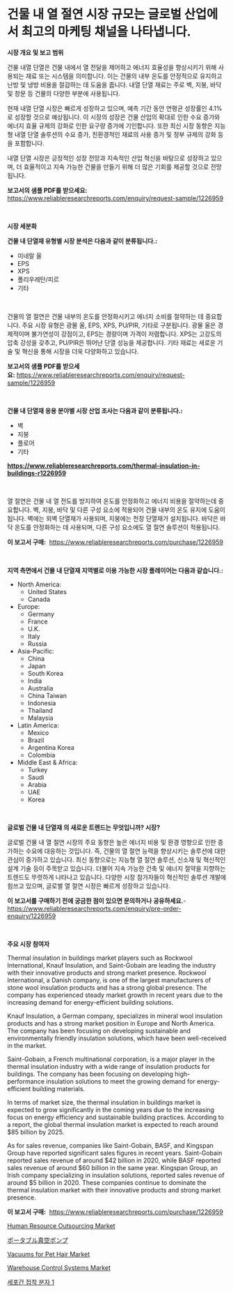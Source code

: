 <p><h1>건물 내 열 절연 시장 규모는 글로벌 산업에서 최고의 마케팅 채널을 나타냅니다.</h1></p><p><strong>시장 개요 및 보고 범위</strong></p>
<p><p>건물 내열 단열은 건물 내에서 열 전달을 제어하고 에너지 효율성을 향상시키기 위해 사용되는 재료 또는 시스템을 의미합니다. 이는 건물의 내부 온도를 안정적으로 유지하고 난방 및 냉방 비용을 절감하는 데 도움을 줍니다. 내열 단열 재료는 주로 벽, 지붕, 바닥 및 창문 등 건물의 다양한 부분에 사용됩니다.</p><p>현재 내열 단열 시장은 빠르게 성장하고 있으며, 예측 기간 동안 연평균 성장률인 4.1%로 성장할 것으로 예상됩니다. 이 시장의 성장은 건물 산업의 확대로 인한 수요 증가와 에너지 효율 규제의 강화로 인한 요구량 증가에 기인합니다. 또한 최신 시장 동향은 지능형 내열 단열 솔루션의 수요 증가, 친환경적인 재료의 사용 증가 및 정부 규제의 강화 등을 포함합니다.</p><p>내열 단열 시장은 긍정적인 성장 전망과 지속적인 산업 혁신을 바탕으로 성장하고 있으며, 더 효율적이고 지속 가능한 건물을 만들기 위해 더 많은 기회를 제공할 것으로 전망됩니다.</p></p>
<p><strong>보고서의 샘플 PDF를 받으세요:</strong> <a href="https://www.reliableresearchreports.com/enquiry/request-sample/1226959">https://www.reliableresearchreports.com/enquiry/request-sample/1226959</a></p>
<p>&nbsp;</p>
<p><strong>시장 세분화</strong></p>
<p><strong>건물 내 단열재 유형별 시장 분석은 다음과 같이 분류됩니다.:</strong></p>
<p><ul><li>미네랄 울</li><li>EPS</li><li>XPS</li><li>폴리우레탄/피르</li><li>기타</li></ul></p>
<p>&nbsp;</p>
<p><p>건물의 열 절연은 건물 내부의 온도를 안정화시키고 에너지 소비를 절약하는 데 중요합니다. 주요 시장 유형은 광물 울, EPS, XPS, PU/PIR, 기타로 구분됩니다. 광물 울은 경제적이며 불가연성이 강점이고, EPS는 경량이며 가격이 저렴합니다. XPS는 고강도의 압축 강성을 갖추고, PU/PIR은 뛰어난 단열 성능을 제공합니다. 기타 재료는 새로운 기술 및 혁신을 통해 시장을 더욱 다양화하고 있습니다.</p></p>
<p><strong>보고서의 샘플 PDF를 받으세요:</strong>&nbsp;<a href="https://www.reliableresearchreports.com/enquiry/request-sample/1226959">https://www.reliableresearchreports.com/enquiry/request-sample/1226959</a></p>
<p>&nbsp;</p>
<p><strong> 건물 내 단열재 응용 분야별 시장 산업 조사는 다음과 같이 분류됩니다.:</strong></p>
<p><ul><li>벽</li><li>지붕</li><li>플로어</li><li>기타</li></ul></p>
<p><strong><a href="https://www.reliableresearchreports.com/thermal-insulation-in-buildings-r1226959">https://www.reliableresearchreports.com/thermal-insulation-in-buildings-r1226959</a></strong></p>
<p>&nbsp;</p>
<p><p>열 절연은 건물 내 열 전도를 방지하여 온도를 안정화하고 에너지 비용을 절약하는데 중요합니다. 벽, 지붕, 바닥 및 다른 구성 요소에 적용되어 건물 내부의 온도 유지에 도움이 됩니다. 벽에는 외벽 단열재가 사용되며, 지붕에는 천장 단열재가 설치됩니다. 바닥은 바닥 온도를 안정화하는 데 사용되며, 다른 구성 요소에도 열 절연 솔루션이 적용됩니다.</p></p>
<p><strong>이 보고서 구매:</strong>&nbsp; <a href="https://www.reliableresearchreports.com/purchase/1226959">https://www.reliableresearchreports.com/purchase/1226959</a></p>
<p>&nbsp;</p>
<p><strong>지역 측면에서 건물 내 단열재 지역별로 이용 가능한 시장 플레이어는 다음과 같습니다.:</strong></p>
<p><ul>
    <li>
        North America:
        <ul>
            <li>United States</li>
            <li>Canada</li>
        </ul>
    </li>
    <li>
        Europe:
        <ul>
            <li>Germany</li>
            <li>France</li>
            <li>U.K.</li>
            <li>Italy</li>
            <li>Russia</li>
        </ul>
    </li>
    <li>
        Asia-Pacific:
        <ul>
            <li>China</li>
            <li>Japan</li>
            <li>South Korea</li>
            <li>India</li>
            <li>Australia</li>
            <li>China Taiwan</li>
            <li>Indonesia</li>
            <li>Thailand</li>
            <li>Malaysia</li>
        </ul>
    </li>
    <li>
        Latin America:
        <ul>
            <li>Mexico</li>
            <li>Brazil</li>
            <li>Argentina Korea</li>
            <li>Colombia</li>
        </ul>
    </li>
    <li>
        Middle East & Africa:
        <ul>
            <li>Turkey</li>
            <li>Saudi</li>
            <li>Arabia</li>
            <li>UAE</li>
            <li>Korea</li>
        </ul>
    </li>
    </ul></p>
<p>&nbsp;</p>
<p><strong>글로벌 건물 내 단열재 의 새로운 트렌드는 무엇입니까? 시장?</strong></p>
<p><p>글로벌 건물 내 열 절연 시장의 주요 동향은 높은 에너지 비용 및 환경 영향으로 인한 증가하는 수요에 대응하는 것입니다. 즉, 건물의 열 절연 능력을 향상시키는 솔루션에 대한 관심이 증가하고 있습니다. 최신 동향으로는 지능형 열 절연 솔루션, 신소재 및 혁신적인 설계 기술 등이 주목받고 있습니다. 더불어 지속 가능한 건축 및 에너지 절약을 지향하는 트렌드도 뚜렷하게 나타나고 있습니다. 다양한 시장 참가자들이 혁신적인 솔루션 개발에 힘쓰고 있으며, 글로벌 열 절연 시장은 빠르게 성장하고 있습니다.</p></p>
<p><strong>이 보고서를 구매하기 전에 궁금한 점이 있으면 문의하거나 공유하세요.</strong>- <a href="https://www.reliableresearchreports.com/enquiry/pre-order-enquiry/1226959">https://www.reliableresearchreports.com/enquiry/pre-order-enquiry/1226959</a></p>
<p>&nbsp;</p>
<p><strong>주요 시장 참여자</strong></p>
<p><p>Thermal insulation in buildings market players such as Rockwool International, Knauf Insulation, and Saint-Gobain are leading the industry with their innovative products and strong market presence. Rockwool International, a Danish company, is one of the largest manufacturers of stone wool insulation products and has a strong global presence. The company has experienced steady market growth in recent years due to the increasing demand for energy-efficient building solutions.</p><p>Knauf Insulation, a German company, specializes in mineral wool insulation products and has a strong market position in Europe and North America. The company has been focusing on developing sustainable and environmentally friendly insulation solutions, which have been well-received in the market.</p><p>Saint-Gobain, a French multinational corporation, is a major player in the thermal insulation industry with a wide range of insulation products for buildings. The company has been focusing on developing high-performance insulation solutions to meet the growing demand for energy-efficient building materials.</p><p>In terms of market size, the thermal insulation in buildings market is expected to grow significantly in the coming years due to the increasing focus on energy efficiency and sustainable building practices. According to a report, the global thermal insulation market is expected to reach around $85 billion by 2025.</p><p>As for sales revenue, companies like Saint-Gobain, BASF, and Kingspan Group have reported significant sales figures in recent years. Saint-Gobain reported sales revenue of around $42 billion in 2020, while BASF reported sales revenue of around $60 billion in the same year. Kingspan Group, an Irish company specializing in insulation solutions, reported sales revenue of around $5 billion in 2020. These companies continue to dominate the thermal insulation market with their innovative products and strong market presence.</p></p>
<p><strong>이 보고서 구매:</strong>&nbsp;&nbsp;<a href="https://www.reliableresearchreports.com/purchase/1226959">https://www.reliableresearchreports.com/purchase/1226959</a></p>
<p><p><a href="https://www.linkedin.com/pulse/human-resource-outsourcing-market-key-successful-business-h4a7e?trackingId=oXRcjXc6Ru20tVUr0PVSLw%3D%3D">Human Resource Outsourcing Market</a></p><p><a href="https://medium.com/@amberchain86/%E6%90%BA%E5%B8%AF%E7%94%A8%E7%9C%9F%E7%A9%BA%E3%83%9D%E3%83%B3%E3%83%97%E5%B8%82%E5%A0%B4-%E5%B8%82%E5%A0%B4%E3%82%B7%E3%82%A7%E3%82%A2-%E5%B8%82%E5%A0%B4%E5%8B%95%E5%90%91-%E3%81%9D%E3%81%97%E3%81%A6%E5%B0%86%E6%9D%A5%E3%81%AE%E6%88%90%E9%95%B7%E3%82%92%E6%8E%A2%E3%82%8B-377bdb1c3f66">ポータブル真空ポンプ</a></p><p><a href="https://github.com/guneycigdem35/Market-Research-Report-List-2/blob/main/vacuums-for-pet-hair-market.md">Vacuums for Pet Hair Market</a></p><p><a href="https://www.linkedin.com/pulse/warehouse-control-systems-market-insights-cagr-trends-growth-strategies-vbfhe?trackingId=tw08oi2uJjbrWMf%2BGxIMTA%3D%3D">Warehouse Control Systems Market</a></p><p><a href="https://medium.com/@flower89678/2024%EB%85%84%EB%B6%80%ED%84%B0-2031%EB%85%84%EA%B9%8C%EC%A7%80%EC%9D%98-%EC%84%B8%EB%B6%84%EC%84%9D-%EB%B0%8F-%ED%81%AC%EA%B8%B0%EB%A1%9C-%EC%98%88%EC%B8%A1%EB%90%9C-%EC%85%80%EA%B0%84-%EC%A0%91%EC%B0%A9-%EB%B6%84%EC%9E%90-1-%EC%8B%9C%EC%9E%A5-81b35733cfa5">세포간 접착 분자 1</a></p></p>